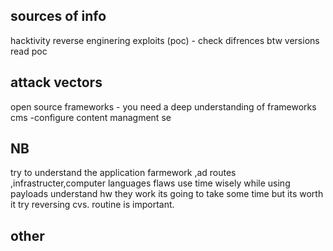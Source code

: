 ## sources of info 
hacktivity
reverse enginering exploits (poc) - check difrences btw versions  read poc 

## attack vectors
open source frameworks - you need a deep understanding of frameworks
cms -configure content managment se 


## NB

try to understand the application farmework ,ad routes ,infrastructer,computer languages  flaws
use time wisely 
while using payloads understand hw they work 
its going to take some time but its worth it
try reversing cvs.
routine is important. 

## other


